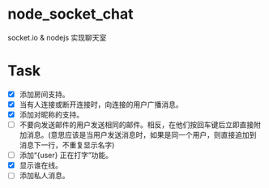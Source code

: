 # node_socket_chat
socket.io & nodejs 实现聊天室
# Task
- [x] 添加房间支持。
- [x] 当有人连接或断开连接时，向连接的用户广播消息。
- [x] 添加对昵称的支持。
- [ ] 不要向发送邮件的用户发送相同的邮件。相反，在他们按回车键后立即直接附加消息。(意思应该是当用户发送消息时，如果是同一个用户，则直接追加到消息下一行，不重复显示名字)
- [ ] 添加“{user} 正在打字”功能。
- [x] 显示谁在线。
- [ ] 添加私人消息。 
